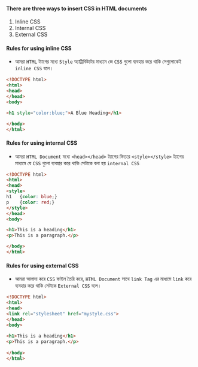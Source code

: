 #### There are three ways to insert CSS in HTML documents
1. Inline CSS
2. Internal CSS
3. External CSS

#### Rules for using inline CSS
- আমরা ``HTML`` ট্যাগের মধ্যে ``Style`` অ্যাট্রিবিউটের মাধ্যমে জে ``CSS`` গুলো ব্যবহার করে থাকি সেগুলোকেই ``inline CSS`` বলে। 
```html
<!DOCTYPE html>
<html>
<head>
</head>
<body>

<h1 style="color:blue;">A Blue Heading</h1>

</body>
</html>
```

#### Rules for using internal CSS
- আমরা ``HTML Document`` মধ্যে ``<head></head>`` ট্যাগের ভিতরে ``<style></style>`` ট্যাগের মাধ্যমে যে ``CSS`` গুলো ব্যবহার করে থাকি সেটাকে বলা হয় ``internal CSS``
```html
<!DOCTYPE html>
<html>
<head>
<style>
h1   {color: blue;}
p    {color: red;}
</style>
</head>
<body>

<h1>This is a heading</h1>
<p>This is a paragraph.</p>

</body>
</html>
```

#### Rules for using external CSS
- আমরা আলাদা করে ``CSS`` ফাইল তৈরি করে, ``HTML Document`` সাথে ``link Tag`` এর মাধ্যমে ``link`` করে ব্যবহার করে থাকি সেটাকে ``External CSS`` বলে। 
```html
<!DOCTYPE html>  
<html>  
<head>  
<link rel="stylesheet" href="mystyle.css">  
</head>  
<body>  
  
<h1>This is a heading</h1>  
<p>This is a paragraph.</p>  
  
</body>  
</html>
```